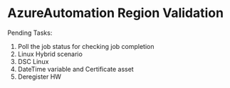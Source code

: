 # AzureAutomation Region Validation
Pending Tasks:
1. Poll the job status for checking job completion
2. Linux Hybrid scenario
3. DSC Linux
4. DateTime variable and Certificate asset
5. Deregister HW